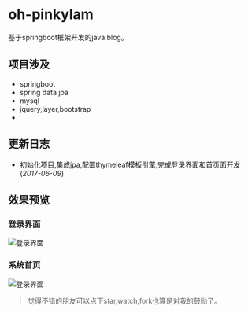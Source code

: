 # oh-pinkylam
基于springboot框架开发的java blog。

## 项目涉及

- springboot
- spring data jpa
- mysql
- jquery,layer,bootstrap
- 

## 更新日志

- 初始化项目,集成jpa,配置thymeleaf模板引擎,完成登录界面和首页面开发(*2017-06-09*)

## 效果预览

### 登录界面

![登录界面](https://github.com/handexing/oh-pinkylam/raw/master/img/login.png)

### 系统首页

![登录界面](https://github.com/handexing/oh-pinkylam/raw/master/img/index.png)


> 觉得不错的朋友可以点下star,watch,fork也算是对我的鼓励了。